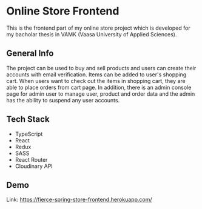 
# Online Store Frontend

This is the frontend part of my online store project which is developed for my bacholar thesis in 
VAMK (Vaasa University of Applied Sciences). 

## General Info

The project can be used to buy and sell products and users can create their accounts with email verification. 
Items can be added to user's shopping cart. When users want to check out the items in shopping cart, they are able to place orders from cart page.
In addition, there is an admin console page for admin user to manage user, product and order data and the admin has the
ability to suspend any user accounts.


## Tech Stack

- TypeScript
- React
- Redux
- SASS
- React Router
- Cloudinary API


## Demo

Link: https://fierce-spring-store-frontend.herokuapp.com/

